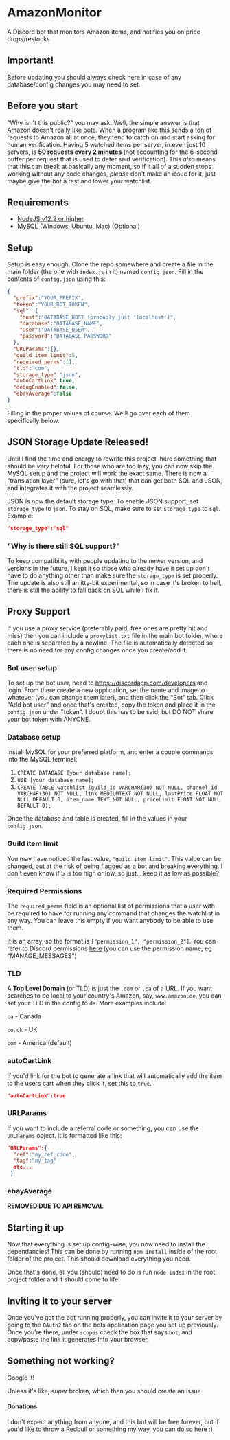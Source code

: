 # AmazonMonitor
A Discord bot that monitors Amazon items, and notifies you on price drops/restocks

## Important!
Before updating you should always check here in case of any database/config changes you may need to set.

## Before you start
"Why isn't this public?" you may ask. Well, the simple answer is that Amazon doesn't really like bots. When a program like this sends a ton of requests to Amazon all at once, they tend to catch on and start asking for human verification. Having 5 watched items per server, in even just 10 servers, is **50 requests every 2 minutes** (not accounting for the 6-second buffer per request that is used to deter said verification). This *also* means that this can break at basically any moment, so if it all of a sudden stops working without any code changes, *please* don't make an issue for it, just maybe give the bot a rest and lower your watchlist.

## Requirements
* [NodeJS v12.2 or higher](https://nodejs.org/en/)
* MySQL ([Windows](https://www.wikihow.com/Install-the-MySQL-Database-Server-on-Your-Windows-PC), [Ubuntu](https://itsfoss.com/install-mysql-ubuntu/), [Mac](https://www.thoughtco.com/installing-mysql-on-mac-2693866)) (Optional)

## Setup
Setup is easy enough. Clone the repo somewhere and create a file in the main folder (the one with `index.js` in it) named `config.json`. Fill in the contents of `config.json` using this:

```json
{
  "prefix":"YOUR_PREFIX",
  "token":"YOUR_BOT_TOKEN",
  "sql": {
    "host":"DATABASE_HOST (probably just 'localhost')",
    "database":"DATABASE_NAME",
    "user":"DATABASE_USER",
    "password":"DATABASE_PASSWORD"
  },
  "URLParams":{},
  "guild_item_limit":5,
  "required_perms":[],
  "tld":"com",
  "storage_type":"json",
  "autoCartLink":true,
  "debugEnabled":false,
  "ebayAverage":false
}
```
Filling in the proper values of course. We'll go over each of them specifically below.

## JSON Storage Update Released!
Until I find the time and energy to rewrite this project, here something that should be *very* helpful. For those who are too lazy, you can now skip the MySQL setup and the project will work the exact same. There is now a "translation layer" (sure, let's go with that) that can get both SQL and JSON, and integrates it with the project seamlessly.

JSON is now the default storage type. To enable JSON support, set `storage_type` to `json`. To stay on SQL, make sure to set `storage_type` to `sql`. Example:

```json
"storage_type":"sql"
```

### "Why is there still SQL support?"
To keep compatibility with people updating to the newer version, and versions in the future, I kept it so those who already have it set up don't have to do anything other than make sure the `storage_type` is set properly. The update is also still an itty-bit experimental, so in case it's broken to hell, there is still the ability to fall back on SQL while I fix it.

## Proxy Support
If you use a proxy service (preferably paid, free ones are pretty hit and miss) then you can include a `proxylist.txt` file in the main bot folder, where each one is separated by a newline. The file is automatically detected so there is no need for any config changes once you create/add it.

### Bot user setup
To set up the bot user, head to https://discordapp.com/developers and login. From there create a new application, set the name and image to whatever (you can change them later), and then click the "Bot" tab. Click "Add bot user" and once that's created, copy the token and place it in the `config.json` under "token". I doubt this has to be said, but DO NOT share your bot token with ANYONE.

### Database setup
Install MySQL for your preferred platform, and enter a couple commands into the MySQL terminal:

1. `CREATE DATABASE [your database name];`
2. `USE [your database name];`
3. `CREATE TABLE watchlist (guild_id VARCHAR(30) NOT NULL, channel_id VARCHAR(30) NOT NULL, link MEDIUMTEXT NOT NULL, lastPrice FLOAT NOT NULL DEFAULT 0, item_name TEXT NOT NULL, priceLimit FLOAT NOT NULL DEFAULT 0);`

Once the database and table is created, fill in the values in your `config.json`.

### Guild item limit
You may have noticed the last value, `"guild_item_limit"`. This value can be changed, but at the risk of being flagged as a bot and breaking everything. I don't even know if 5 is too high or low, so just... keep it as low as possible?

### Required Permissions
The `required_perms` field is an optional list of permissions that a user with be required to have for running any command that changes the watchlist in any way. You can leave this empty if you want anybody to be able to use them.

It is an array, so the format is `["permission_1", "permission_2"]`. You can refer to Discord permissions [here](https://discordapp.com/developers/docs/topics/permissions) (you can use the permission name, eg "MANAGE_MESSAGES")

### TLD
A **Top Level Domain** (or TLD) is just the `.com` or `.ca` of a URL. If you want searches to be local to your country's Amazon, say, `www.amazon.de`, you can set your TLD in the config to `de`. More examples include:

`ca` - Canada

`co.uk` - UK

`com` - America (default)

### autoCartLink
If you'd link for the bot to generate a link that will automatically add the item to the users cart when they click it, set this to `true`.
```json
"autoCartLink":true
```

### URLParams
If you want to include a referral code or something, you can use the `URLParams` object. It is formatted like this:
```json
"URLParams":{
  "ref":"my_ref_code",
  "tag":"my_tag"
  etc...
 }
```
### ebayAverage
**REMOVED DUE TO API REMOVAL**

## Starting it up
Now that everything is set up config-wise, you now need to install the dependancies! This can be done by running `npm install` inside of the root folder of the project. This should download everything you need.

Once that's done, all you (should) need to do is run `node index` in the root project folder and it should come to life!

## Inviting it to your server
Once you've got the bot running properly, you can invite it to your server by going to the `OAuth2` tab on the bots application page you set up previously. Once you're there, under `scopes` check the box that says `bot`, and copy/paste the link it generates into your browser.

## Something not working?
Google it!

Unless it's like, *super* broken, which then you should create an issue.

#### Donations
I don't expect anything from anyone, and this bot will be free forever, but if you'd like to throw a Redbull or something my way, you can do so [here](https://www.paypal.me/spikegd) :)
